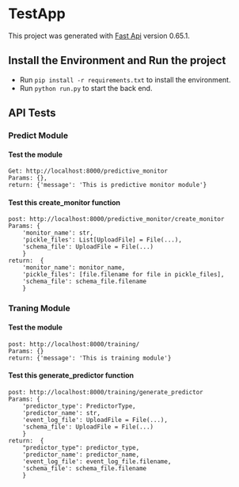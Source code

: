 # TestApp

This project was generated with [Fast Api](https://fastapi.tiangolo.com) version 0.65.1.

## Install the Environment and Run the project

- Run `pip install -r requirements.txt` to install the environment.
- Run `python run.py` to start the back end.

## API Tests

### Predict Module

#### Test the module

```
Get: http://localhost:8000/predictive_monitor
Params: {},
return: {'message': 'This is predictive monitor module'}
```

#### Test this create_monitor function

```
post: http://localhost:8000/predictive_monitor/create_monitor
Params: {
    'monitor_name': str, 
    'pickle_files': List[UploadFile] = File(...),
    'schema_file': UploadFile = File(...)
    }
return:  {
    'monitor_name': monitor_name, 
    'pickle_files': [file.filename for file in pickle_files],
    'schema_file': schema_file.filename
    }
```

### Traning Module

#### Test the module

```
post: http://localhost:8000/training/
Params: {}
return: {'message': 'This is training module'}
```

#### Test this generate_predictor function

```
post: http://localhost:8000/training/generate_predictor
Params: {
    'predictor_type': PredictorType, 
    'predictor_name': str, 
    'event_log_file': UploadFile = File(...),
    'schema_file': UploadFile = File(...)
    }
return:  {
    "predictor_type": predictor_type, 
    'predictor_name': predictor_name,
    'event_log_file': event_log_file.filename, 
    'schema_file': schema_file.filename
    }
```
